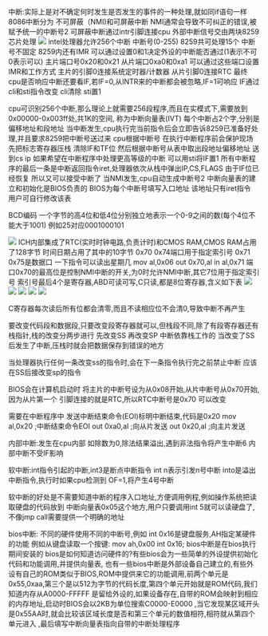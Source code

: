 中断:实际上是对不确定何时发生是否发生的事件的一种处理,就如同if语句一样
8086中断分为 不可屏蔽（NMI)和可屏蔽中断
NMI通常会导致不可纠正的错误,被赋予统一的中断号2
可屏蔽中断通过intr引脚连接cpu 外部中断信号交由两块8259芯片处理 
![](http://7xqhly.com1.z0.glb.clouddn.com/126323.PNG)
intel处理器允许256个中断 中断号(0-255) 8259共可处理15个 中断号不固定
8259内还有IMR 可以通过设置0和1决定外设的中断能否通过(1表示不可 0表示可以)
主片端口号0x20和0x21 从片端口0xa0和0xa1 可以通过这些端口设置IMR和工作方式
主片的引脚0连接系统定时器/计数器 从片引脚0连接RTC
最终cpu是否响应中断还要看IF,若IF=0,从INTR来的中断都会被忽略,IF=1可响应
IF通过cli和sti指令改变 cli清除 sti置1

cpu可识别256个中断,那么理论上就需要256段程序,而且在实模式下,需要放到0x00000-0x003ff处,共1K的空间,
称为中断向量表(IVT) 每个中断占2个字,分别是偏移地址和段地址
当中断发生,cpu执行完当前指令后会立即告诉8259已准备好处理,并且要求8259把中断号送过来
cpu根据中断号 在执行中断程序前会保护现场 先把标志寄存器压栈 清除IF和TF位 然后根据中断号从表中取出段地址偏移地址
送到cs ip 如果希望在中断程序中处理更高等级的中断 可以用sti将IF置1
所有中断程序的最后一条是中断返回指令iret,处理器依次从栈中弹出IP,CS,FLAGS 由于IF位已经恢复 所以又可以接受中断了
当NMI发生,cpu自动生成中断号2
中断向量表的建立和初始化是BIOS负责的 BIOS为每个中断号填写入口地址 该地址只有iret指令 用户可自行修改该表

BCD编码 一个字节的高4位和低4位分别独立地表示一个0-9之间的数(每个4位不能大于1001) 例如25对应0001000101

![](http://7xqhly.com1.z0.glb.clouddn.com/1263.PNG)
ICH内部集成了RTC(实时时钟电路,负责计时)和CMOS RAM,CMOS RAM占用了128字节 时间日期占用了其中的10字节
0x70 0x74端口用于指定索引号 0x71 0x75是数据口 一下指令可以读出星期几
mov al,0x06
out 0x70,al
in al,0x71
端口0x70的最高位是控制NMI中断的开关,为0时允许NMI中断,其它7位用于指定索引号
索引号最后4个是寄存器,ABD可读可写,C只读,都是8位寄存器,含义如下表
![](http://7xqhly.com1.z0.glb.clouddn.com/a.PNG)
![](http://7xqhly.com1.z0.glb.clouddn.com/a2.PNG)
![](http://7xqhly.com1.z0.glb.clouddn.com/b2.PNG)
![](http://7xqhly.com1.z0.glb.clouddn.com/c.PNG)
![](http://7xqhly.com1.z0.glb.clouddn.com/d.PNG)


C寄存器每次读后所有位都会清零,而且不读相应位不会清0,导致中断不再产生

要改变代码段和数据段,只要改变段寄存器就可以,但栈段不同,除了有段寄存器还有栈指针,栈的改变分两步进行
先改变SS 再改变SP  中断依靠栈工作的 当改变了SS后发生了中断,压栈时就会把数据保存到错误的地方

当处理器执行任何一条改变ss的指令时,会在下一条指令执行完之前禁止中断
应该在SS后接改变sp的指令

BIOS会在计算机启动时 将主片的中断号设为从0x08开始,从片中断号从0x70开始,因为从片第一个
引脚连接的就是RTC,所以RTC中断号是0x70 可以改变

需要在中断程序中 发送中断结束命令(EOI)标明中断结束,代码是0x20
      mov al,0x20                        ;中断结束命令EOI
      out 0xa0,al                        ;向从片发送
      out 0x20,al                        ;向主片发送


内部中断:发生在cpu内部 如除数为0,除法结果溢出,遇到非法指令将产生中断6 内部中断不受IF影响

软中断:int指令引起的中断,int3是断点中断指令 int n表示引发n号中断 into是溢出中断指令,执行时如果cpu检测到
OF=1,将产生4号中断

软中断的好处是不需要知道中断的程序入口地址,方便调用例程,例如操作系统把读取硬盘的代码放到
中断向量表0x05这个地方,用户只要调用int 5就可以读硬盘了,不像jmp call需要提供一个明确的地址

bios中断: 不同的硬件使用不同的中断号,例如 int 0x16是键盘服务,AH指定某硬件的功能 例如从键盘读取一个按键:
mov ah,0x00
int 0x16; 
bios中断是在bios执行期间安装的
bios是如何知道访问硬件的?有些bios会为一些简单的外设提供初始化代码和功能调用,并提供向量表,
也有一些bios中断是外部设备自己建立的,有些外设有自己的ROM类似于BIOS,ROM中提供来它的功能调用,前两个单元是
0x55,0xaa,第三个是以512为字节的代码长度,第四个单元开始就是ROM代码,我们知道内存从A0000-FFFFF
是留给外设的,如果设备存在,自带的ROM会映射到相应的内存地址,启动时BIOS会以2KB为单位搜索C0000-E0000
,当它发现某区域开头是0x55AA时,就会比较该区域长度是否和第三个单元的数值相符,相符就从第四个单元进入
,最后填写中断向量表指向自带的中断处理程序




